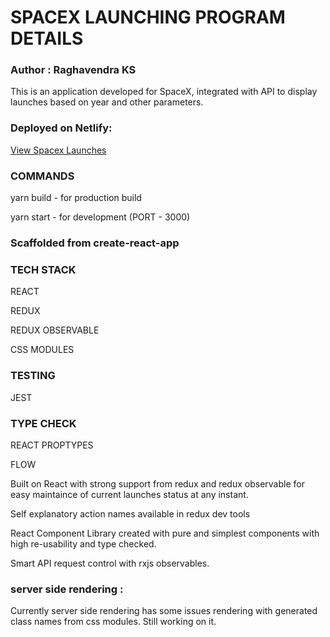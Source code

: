 # SPACEX LAUNCHING PROGRAM DETAILS

### Author : Raghavendra KS

This is an application developed for SpaceX, integrated with API to display launches based on year and other parameters.

### Deployed on Netlify:

[View Spacex Launches](https://spacex-p.netlify.app/)



### COMMANDS
yarn build  - for production build


yarn start - for development (PORT - 3000)



### Scaffolded from create-react-app


### TECH STACK
REACT


REDUX


REDUX OBSERVABLE


CSS MODULES 

### TESTING 


JEST

### TYPE CHECK


REACT PROPTYPES


FLOW



Built on React with strong support from redux and redux observable for easy maintaince of current launches status at any instant.

Self explanatory action names available in redux dev tools

React Component Library created with pure and simplest components with high re-usability and type checked.

Smart API request control with rxjs observables.


### server side rendering :
Currently server side rendering has some issues rendering with generated class names from css modules. Still working on it.



